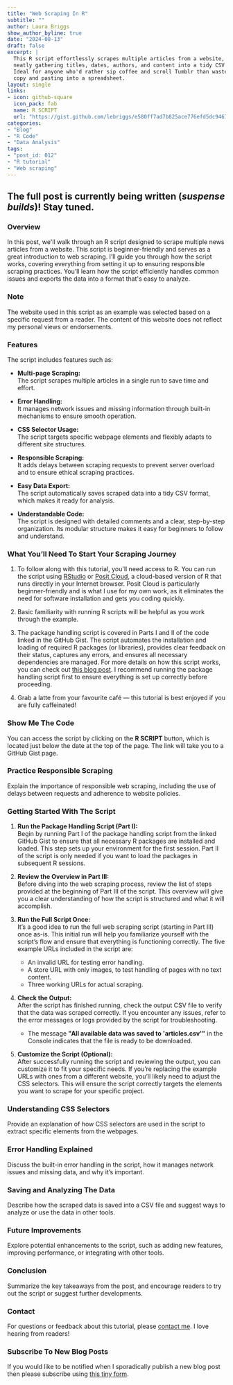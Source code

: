 ```yaml
---
title: "Web Scraping In R"
subtitle: ""
author: Laura Briggs
show_author_byline: true
date: "2024-08-13"
draft: false
excerpt: |
  This R script effortlessly scrapes multiple articles from a website, 
  neatly gathering titles, dates, authors, and content into a tidy CSV file. 
  Ideal for anyone who'd rather sip coffee and scroll Tumblr than waste time 
  copy and pasting into a spreadsheet.
layout: single
links:
- icon: github-square
  icon_pack: fab
  name: R SCRIPT
  url: "https://gist.github.com/lebriggs/e580ff7ad7b825ace776efd5dc946733"
categories:
- "Blog"
- "R Code"
- "Data Analysis"
tags:
- "post_id: 012"
- "R tutorial"
- "Web scraping"
---
```


## The full post is currently being written (*suspense builds*)! Stay tuned.

### Overview

In this post, we'll walk through an R script designed to scrape multiple news articles from a website. This script is beginner-friendly and serves as a great introduction to web scraping. I’ll guide you through how the script works, covering everything from setting it up to ensuring responsible scraping practices. You’ll learn how the script efficiently handles common issues and exports the data into a format that's easy to analyze.

### Note

The website used in this script as an example was selected based on a specific request from a reader. The content of this website does not reflect my personal views or endorsements.

### Features

The script includes features such as:

- **Multi-page Scraping:**<br> 
The script scrapes multiple articles in a single run to save time and effort.

- **Error Handling:**<br> 
It manages network issues and missing information through built-in mechanisms to ensure smooth operation.

- **CSS Selector Usage:**<br> 
The script targets specific webpage elements and flexibly adapts to different site structures.

- **Responsible Scraping:**<br> 
It adds delays between scraping requests to prevent server overload and to ensure ethical scraping practices.

- **Easy Data Export:**<br> 
The script automatically saves scraped data into a tidy CSV format, which makes it ready for analysis.

- **Understandable Code:**<br> 
The script is designed with detailed comments and a clear, step-by-step organization. Its modular structure makes it easy for beginners to follow and understand.

### What You’ll Need To Start Your Scraping Journey

1. To follow along with this tutorial, you'll need access to R. You can run the script using [RStudio](https://posit.co/products/open-source/rstudio/) or [Posit Cloud](https://posit.cloud/), a cloud-based version of R that runs directly in your Internet browser. Posit Cloud is particularly beginner-friendly and is what I use for my own work, as it eliminates the need for software installation and gets you coding quickly.

2. Basic familiarity with running R scripts will be helpful as you work through the example.

3. The package handling script is covered in Parts I and II of the code linked in the GitHub Gist. The script automates the installation and loading of required R packages (or libraries), provides clear feedback on their status, captures any errors, and ensures all necessary dependencies are managed. For more details on how this script works, you can check out [this blog post](https://lebriggs.com/blog/pkghandling/). I recommend running the package handling script first to ensure everything is set up correctly before proceeding.

4. Grab a latte from your favourite café — this tutorial is best enjoyed if you are fully caffeinated!

### Show Me The Code

You can access the script by clicking on the **R SCRIPT** button, which is located just below the date at the top of the page. The link will take you to a GitHub Gist page.

### Practice Responsible Scraping

Explain the importance of responsible web scraping, including the use of delays between requests and adherence to website policies.

### Getting Started With The Script

1. **Run the Package Handling Script (Part I):** <br>
 Begin by running Part I of the package handling script from the linked GitHub Gist to ensure that all necessary R packages are installed and loaded. This step sets up your environment for the first session. Part II of the script is only needed if you want to load the packages in subsequent R sessions.

2. **Review the Overview in Part III:** <br>
Before diving into the web scraping process, review the list of steps provided at the beginning of Part III of the script. This overview will give you a clear understanding of how the script is structured and what it will accomplish.

3. **Run the Full Script Once:** <br>
It’s a good idea to run the full web scraping script (starting in Part III) once as-is. This initial run will help you familiarize yourself with the script’s flow and ensure that everything is functioning correctly. The five example URLs included in the script are:
   - An invalid URL for testing error handling.
   - A store URL with only images, to test handling of pages with no text content.
   - Three working URLs for actual scraping.

4. **Check the Output:** <br>
After the script has finished running, check the output CSV file to verify that the data was scraped correctly. If you encounter any issues, refer to the error messages or logs provided by the script for troubleshooting.
    - The message **"All available data was saved to 'articles.csv'"** in the Console indicates that the file is ready to be downloaded. 
  
5. **Customize the Script (Optional):** <br>
After successfully running the script and reviewing the output, you can customize it to fit your specific needs. If you’re replacing the example URLs with ones from a different website, you’ll likely need to adjust the CSS selectors. This will ensure the script correctly targets the elements you want to scrape for your specific project.

### Understanding CSS Selectors

Provide an explanation of how CSS selectors are used in the script to extract specific elements from the webpages.

### Error Handling Explained

Discuss the built-in error handling in the script, how it manages network issues and missing data, and why it’s important.

### Saving and Analyzing The Data

Describe how the scraped data is saved into a CSV file and suggest ways to analyze or use the data in other tools.

### Future Improvements

Explore potential enhancements to the script, such as adding new features, improving performance, or integrating with other tools.

### Conclusion

Summarize the key takeaways from the post, and encourage readers to try out the script or suggest further developments.

### Contact

For questions or feedback about this tutorial, please [contact me](/contact). I love hearing from readers!

### Subscribe To New Blog Posts

If you would like to be notified when I sporadically publish a new blog post then please subscribe using [this tiny form](https://dashboard.mailerlite.com/forms/1012938/126123917064537119/share). 
